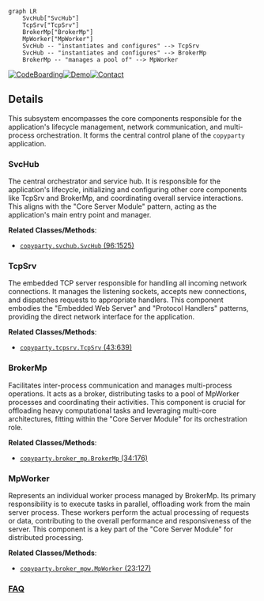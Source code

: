 ```mermaid
graph LR
    SvcHub["SvcHub"]
    TcpSrv["TcpSrv"]
    BrokerMp["BrokerMp"]
    MpWorker["MpWorker"]
    SvcHub -- "instantiates and configures" --> TcpSrv
    SvcHub -- "instantiates and configures" --> BrokerMp
    BrokerMp -- "manages a pool of" --> MpWorker
```

[![CodeBoarding](https://img.shields.io/badge/Generated%20by-CodeBoarding-9cf?style=flat-square)](https://github.com/CodeBoarding/GeneratedOnBoardings)[![Demo](https://img.shields.io/badge/Try%20our-Demo-blue?style=flat-square)](https://www.codeboarding.org/demo)[![Contact](https://img.shields.io/badge/Contact%20us%20-%20contact@codeboarding.org-lightgrey?style=flat-square)](mailto:contact@codeboarding.org)

## Details

This subsystem encompasses the core components responsible for the application's lifecycle management, network communication, and multi-process orchestration. It forms the central control plane of the `copyparty` application.

### SvcHub
The central orchestrator and service hub. It is responsible for the application's lifecycle, initializing and configuring other core components like TcpSrv and BrokerMp, and coordinating overall service interactions. This aligns with the "Core Server Module" pattern, acting as the application's main entry point and manager.


**Related Classes/Methods**:

- <a href="https://github.com/9001/copyparty/blob/hovudstraum/copyparty/svchub.py#L96-L1525" target="_blank" rel="noopener noreferrer">`copyparty.svchub.SvcHub` (96:1525)</a>


### TcpSrv
The embedded TCP server responsible for handling all incoming network connections. It manages the listening sockets, accepts new connections, and dispatches requests to appropriate handlers. This component embodies the "Embedded Web Server" and "Protocol Handlers" patterns, providing the direct network interface for the application.


**Related Classes/Methods**:

- <a href="https://github.com/9001/copyparty/blob/hovudstraum/copyparty/tcpsrv.py#L43-L639" target="_blank" rel="noopener noreferrer">`copyparty.tcpsrv.TcpSrv` (43:639)</a>


### BrokerMp
Facilitates inter-process communication and manages multi-process operations. It acts as a broker, distributing tasks to a pool of MpWorker processes and coordinating their activities. This component is crucial for offloading heavy computational tasks and leveraging multi-core architectures, fitting within the "Core Server Module" for its orchestration role.


**Related Classes/Methods**:

- <a href="https://github.com/9001/copyparty/blob/hovudstraum/copyparty/broker_mp.py#L34-L176" target="_blank" rel="noopener noreferrer">`copyparty.broker_mp.BrokerMp` (34:176)</a>


### MpWorker
Represents an individual worker process managed by BrokerMp. Its primary responsibility is to execute tasks in parallel, offloading work from the main server process. These workers perform the actual processing of requests or data, contributing to the overall performance and responsiveness of the server. This component is a key part of the "Core Server Module" for distributed processing.


**Related Classes/Methods**:

- <a href="https://github.com/9001/copyparty/blob/hovudstraum/copyparty/broker_mpw.py#L23-L127" target="_blank" rel="noopener noreferrer">`copyparty.broker_mpw.MpWorker` (23:127)</a>




### [FAQ](https://github.com/CodeBoarding/GeneratedOnBoardings/tree/main?tab=readme-ov-file#faq)